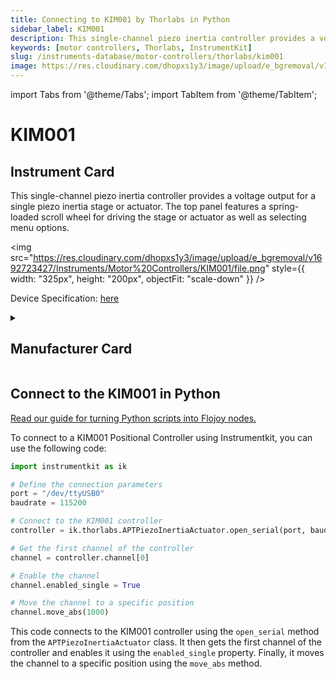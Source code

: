 ```yaml
---
title: Connecting to KIM001 by Thorlabs in Python
sidebar_label: KIM001
description: This single-channel piezo inertia controller provides a voltage output for a single piezo inertia stage or actuator. The top panel features a spring-loaded scroll wheel for driving the stage or actuator as well as selecting menu options.
keywords: [motor controllers, Thorlabs, InstrumentKit]
slug: /instruments-database/motor-controllers/thorlabs/kim001
image: https://res.cloudinary.com/dhopxs1y3/image/upload/e_bgremoval/v1692723427/Instruments/Motor%20Controllers/KIM001/file.png
---
```


import Tabs from '@theme/Tabs';
import TabItem from '@theme/TabItem';

# KIM001

## Instrument Card

<div className="flex">

<div>

This single-channel piezo inertia controller provides a voltage output for a single piezo inertia stage or actuator. The top panel features a spring-loaded scroll wheel for driving the stage or actuator as well as selecting menu options.

</div>

<img src="https://res.cloudinary.com/dhopxs1y3/image/upload/e_bgremoval/v1692723427/Instruments/Motor%20Controllers/KIM001/file.png" style={{ width: "325px", height: "200px", objectFit: "scale-down" }} />

</div>

<div className="flex text-center">

<p>Device Specification: <a target="\_blank" href="https://www.thorlabs.com/_sd.cfm?fileName=ETN051885-D02.pdf&partNumber=KIM001">here</a></p>

</div>

<details style={{ marginTop: "15px"}}>
<summary><h2>Manufacturer Card</h2></summary>

<img src="https://res.cloudinary.com/dhopxs1y3/image/upload/v1692126009/Instruments/Vendor%20Logos/Thorlabs.png" style={{ width: "100%", height: "170px",objectFit: "scale-down" }} />

Thorlabs, Inc. is an American privately held optical equipment company headquartered in Newton, New Jersey. The company was founded in 1989 by Alex Cable, who serves as its current president and CEO. As of 2018, Thorlabs has annual sales of approximately $500 million.

<ul>
  <li>Headquarters: USA</li>
  <li>Yearly Revenue (millions, USD): 550.0</li>
  <li>Vendor Website: <a href="https://www.thorlabs.com/">here</a></li>
</ul>
</details>

## Connect to the KIM001 in Python

[Read our guide for turning Python scripts into Flojoy nodes.](https://docs.flojoy.ai/custom-nodes/creating-custom-node/)
<Tabs>
<TabItem value="InstrumentKit" label="InstrumentKit">

To connect to a KIM001 Positional Controller using Instrumentkit, you can use the following code:

```python
import instrumentkit as ik

# Define the connection parameters
port = "/dev/ttyUSB0"
baudrate = 115200

# Connect to the KIM001 controller
controller = ik.thorlabs.APTPiezoInertiaActuator.open_serial(port, baud=baudrate)

# Get the first channel of the controller
channel = controller.channel[0]

# Enable the channel
channel.enabled_single = True

# Move the channel to a specific position
channel.move_abs(1000)
```

This code connects to the KIM001 controller using the `open_serial` method from the `APTPiezoInertiaActuator` class. It then gets the first channel of the controller and enables it using the `enabled_single` property. Finally, it moves the channel to a specific position using the `move_abs` method.

</TabItem>
</Tabs>